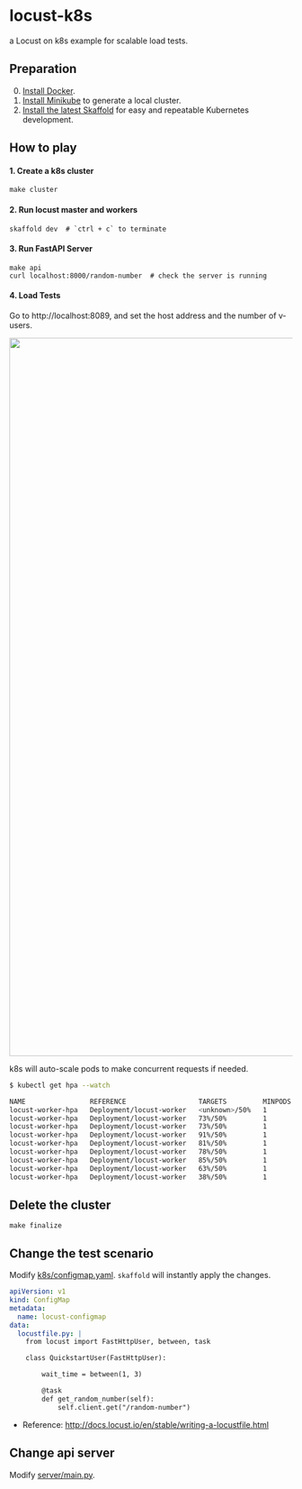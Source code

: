# locust-k8s
a Locust on k8s example for scalable load tests.

## Preparation
0. [Install Docker](https://docs.docker.com/engine/install/).
1. [Install Minikube](https://minikube.sigs.k8s.io/docs/start/) to generate a local cluster.
2. [Install the latest Skaffold](https://github.com/GoogleContainerTools/skaffold/releases) for easy and repeatable Kubernetes development.

## How to play

#### 1. Create a k8s cluster
```
make cluster
```

#### 2. Run locust master and workers
```
skaffold dev  # `ctrl + c` to terminate
```

#### 3. Run FastAPI Server
```
make api
curl localhost:8000/random-number  # check the server is running
```

#### 4. Load Tests
Go to http://localhost:8089, and set the host address and the number of v-users.

<img width="1275" alt="" src="https://user-images.githubusercontent.com/14961526/163500998-2ba3f020-9796-4338-bb1d-bdee02f54798.png">

k8s will auto-scale pods to make concurrent requests if needed.

```bash
$ kubectl get hpa --watch       

NAME                REFERENCE                  TARGETS         MINPODS   MAXPODS   REPLICAS   AGE
locust-worker-hpa   Deployment/locust-worker   <unknown>/50%   1         10        1          21s
locust-worker-hpa   Deployment/locust-worker   73%/50%         1         10        1          45s
locust-worker-hpa   Deployment/locust-worker   73%/50%         1         10        2          60s
locust-worker-hpa   Deployment/locust-worker   91%/50%         1         10        2          75s
locust-worker-hpa   Deployment/locust-worker   81%/50%         1         10        2          90s
locust-worker-hpa   Deployment/locust-worker   78%/50%         1         10        2          105s
locust-worker-hpa   Deployment/locust-worker   85%/50%         1         10        4          2m
locust-worker-hpa   Deployment/locust-worker   63%/50%         1         10        4          2m15s
locust-worker-hpa   Deployment/locust-worker   38%/50%         1         10        4          2m30s
```

## Delete the cluster
```
make finalize
```

## Change the test scenario
Modify [k8s/configmap.yaml](k8s/configmap.yaml). `skaffold` will instantly apply the changes.

```yaml
apiVersion: v1
kind: ConfigMap
metadata:
  name: locust-configmap
data:
  locustfile.py: |
    from locust import FastHttpUser, between, task

    class QuickstartUser(FastHttpUser):

        wait_time = between(1, 3)

        @task
        def get_random_number(self):
            self.client.get("/random-number")
```

- Reference: http://docs.locust.io/en/stable/writing-a-locustfile.html

## Change api server
Modify [server/main.py](server/main.py).
